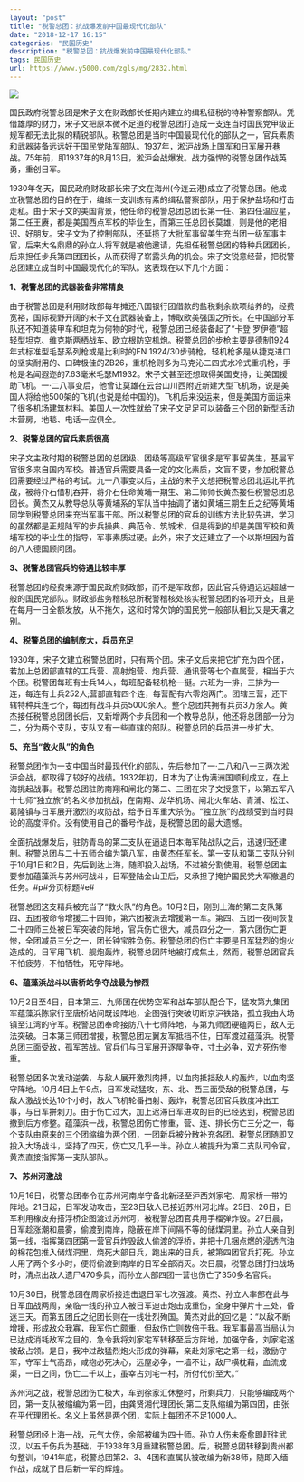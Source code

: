 ```yaml
---
layout: "post"
title: "税警总团：抗战爆发前中国最现代化部队"
date: "2018-12-17 16:15"
categories: "民国历史"
description: "税警总团：抗战爆发前中国最现代化部队"
tags: 民国历史
url: https://www.y5000.com/zgls/mg/2832.html
---
```






![](https://img.y5000.com/uploads/allimg/160617/4-16061F13314S2.jpg)

国民政府税警总团是宋子文在财政部长任期内建立的缉私征税的特种警察部队。凭借雄厚的财力，宋子文把原本微不足道的税警总团打造成一支连当时国民党甲级正规军都无法比拟的精锐部队。税警总团是当时中国最现代化的部队之一，官兵素质和武器装备远远好于国民党陆军部队。1937年，淞沪战场上国军和日军展开巷战。75年前，即1937年的8月13日，淞沪会战爆发。战力强悍的税警总团作战英勇，重创日军。

1930年冬天，国民政府财政部长宋子文在海州(今连云港)成立了税警总团。他成立税警总团的目的在于，编练一支训练有素的缉私警察部队，用于保护盐场和打击走私。由于宋子文的美国背景，他任命的税警总团总团长第一任、第四任温应星，第二任王赓，都是美国西点军校的毕业生，而第三任总团长莫雄，则是他的老相识、好朋友。宋子文为了控制部队，还延揽了大批军事留美生充当团一级军事主官，后来大名鼎鼎的孙立人将军就是被他邀请，先担任税警总团的特种兵团团长，后来担任步兵第四团团长，从而获得了崭露头角的机会。宋子文锐意经营，把税警总团建立成当时中国最现代化的军队。这表现在以下几个方面：

**1、税警总团的武器装备非常精良**

由于税警总团是利用财政部每年摊还八国银行团借款的盐税剩余款项给养的，经费宽裕，国际视野开阔的宋子文在武器装备上，博取欧美强国之所长。在中国部分军队还不知道装甲车和坦克为何物的时代，税警总团已经装备起了“卡登
罗伊德”超轻型坦克、维克斯两栖战车、欧立根防空机炮。税警总团的步枪主要是德制1924年式标准型毛瑟系列枪或是比利时的FN
1924/30步骑枪，轻机枪多是从捷克进口的坚实耐用的、口碑极佳的ZB26，重机枪则多为马克沁二四式水冷式重机枪，手枪是名闻遐迩的7.63毫米毛瑟M1932。宋子文甚至还想取得美国支持，让美国援助飞机。一·二八事变后，他曾让莫雄在云台山川西附近新建大型飞机场，说是美国人将给他500架的飞机(也说是给中国的)。飞机后来没运来，但是美国方面运来了很多机场建筑材料。美国人一次性就给了宋子文足足可以装备三个团的新型活动木营房，地毯、电话一应俱全。

**2、税警总团的官兵素质很高**

宋子文主政时期的税警总团的总团级、团级等高级军官很多是军事留美生，基层军官很多来自国内军校。普通官兵需要具备一定的文化素质，文盲不要，参加税警总团需要经过严格的考试。九一八事变以后，主战的宋子文想把税警总团北运北平抗战，被蒋介石借机吞并，蒋介石任命黄埔一期生、第二师师长黄杰接任税警总团总团长。黄杰又从教导总队等黄埔系的军队当中抽调了诸如黄埔三期生丘之纪等黄埔同学到税警总团来充当军事干部。所以税警总团的官兵的训练方法比较先进，学习的虽然都是正规陆军的步兵操典、典范令、筑城术，但是得到的却是美国军校和黄埔军校的毕业生的指导，军事素质过硬。此外，宋子文还建立了一个以斯坦因为首的八人德国顾问团。

**3、税警总团官兵的待遇比较丰厚**

税警总团的经费来源于国民政府财政部，而不是军政部，因此官兵待遇远远超越一般的国民党部队。财政部盐务稽核总所税警稽核处核实税警总团的各项开支，且是在每月一日全额发放，从不拖欠，这和时常欠饷的国民党一般部队相比又是天壤之别。

**4、税警总团的编制庞大，兵员充足**

1930年，宋子文建立税警总团时，只有两个团。宋子文后来把它扩充为四个团，若加上总团部直辖的工兵营、高射炮营、炮兵营、通讯营等七个直属营，相当于六个团。税警团每班有士兵14人，每班配备轻机枪—挺。六班为一排，三排为一连，每连有士兵252人;营部直辖四个连，每营配有六零炮两门。团辖三营，还下辖特种兵连七个，每团有战斗兵员5000余人。整个总团共拥有兵员3万余人。黄杰接任税警总团团长后，又新增两个步兵团和一个教导总队，他还将总团部一分为二，分为两个支队，支队又有一些直辖的部队。税警总团的兵员进一步扩大。

**5、充当“救火队”的角色**

税警总团作为一支中国当时最现代化的部队，先后参加了一·二八和八一三两次淞沪会战，都取得了较好的战绩。1932年初，日本为了让伪满洲国顺利成立，在上海挑起战事。税警总团驻防南翔和闸北的第二、三团在宋子文授意下，以第五军八十七师“独立旅”的名义参加抗战，在南翔、龙华机场、闸北火车站、青浦、松江、葛隆镇与日军展开激烈的攻防战，给予日军重大杀伤。“独立旅”的战绩受到当时舆论的高度评价。没有使用自己的番号作战，是税警总团的最大遗憾。

全面抗战爆发后，驻防青岛的第二支队在逼退日本海军陆战队之后，迅速归还建制。税警总团与二十五师合编为第八军，由黄杰任军长。第一支队和第二支队分别于10月1日和2日，先后到达上海，随即投入战场，不过被分割使用。税警总团主要参加蕴藻浜与苏州河战斗，日军登陆金山卫后，又承担了掩护国民党大军撤退的任务。#p#分页标题#e#

税警总团这支精兵被充当了“救火队”的角色。10月2日，刚到上海的第二支队第四、五团被命令增援二十四师，第六团被派去增援第一军。第四、五团一夜间恢复二十四师三处被日军突破的阵地，官兵伤亡很大，减员四分之一，第六团伤亡更惨，全团减员三分之一，团长钟宝胜负伤。税警总团的伤亡主要是日军猛烈的炮火造成的，日军用飞机、舰炮轰炸，税警总团阵地被打成焦土，然而，税警总团官兵不怕疲劳，不怕牺牲，死守阵地。

**6、蕴藻浜战斗以唐桥站争夺战最为惨烈**

10月2日至4日，日本第三、九师团在优势空军和战车部队配合下，猛攻第九集团军蕴藻浜陈家行至唐桥站间既设阵地，企图强行突破切断京沪铁路，孤立我由大场镇至江湾的守军。税警总团奉命接防八十七师阵地，与第九师团硬磕两日，敌人无法突破。日本第三师团增援，税警总团左翼友军抵挡不住，日军渡过蕴藻浜。税警总团三面受敌，孤军苦战。官兵们与日军展开逐屋争夺，寸土必争，双方死伤惨重。

税警总团多次发动逆袭，与敌人展开激烈肉搏，以血肉抵挡敌人的轰炸，以血肉坚守阵地。10月4日上午9点，日军发动猛攻，东、北、西三面受敌的税警总团，与敌人激战长达10个小时，敌人飞机轮番扫射、轰炸，税警总团官兵数度冲出工事，与日军拼刺刀。由于伤亡过大，加上迟滞日军进攻的目的已经达到，税警总团撤到后方修整。蕴藻浜一战，税警总团伤亡惨重，营、连、排长伤亡三分之一，每个支队由原来的三个团缩编为两个团，一团新兵被分散补充各团。税警总团随即又投入大场战斗，坚持了四天，伤亡又几乎一半。孙立人被提升为第二支队司令官，黄杰直接指挥第一支队部队。

**7、苏州河激战**

10月16日，税警总团奉令在苏州河南岸守备北新泾至沪西刘家宅、周家桥一带的阵地。21日起，日军发动攻击，至23日敌人已接近苏州河北岸。25日、26日，日军利用橡皮舟搭浮桥企图渡过苏州河，被税警总团官兵用手榴弹炸毁。27日晨，日军趁涨潮和晨雾，偷渡到南岸，隐蔽在岸下间隔不等的储煤洞里。孙立人亲自到第一线，指挥第四团第一营官兵炸毁敌人偷渡的浮桥，并把十几捆点燃的浸透汽油的棉花包推入储煤洞里，烧死大部日兵，跑出来的日兵，被第四团官兵打死。孙立人用了两个多小时，便将偷渡到南岸的日军全部消灭。次日晨，税警总团打扫战场时，清点出敌人遗尸470多具，而孙立人部四团一营也伤亡了350多名官兵。

10月30日，税警总团在周家桥接连击退日军七次强渡。黄杰、孙立人率部在此与日军血战两周，亲临一线的孙立人被日军迫击炮击成重伤，全身中弹片十三处，昏迷三天。而第五团丘之纪团长则在一线壮烈殉国。黄杰对此的回忆是：“以敌不断增援，形成敌众我寡，我军伤亡颇重，但敌伤亡则数倍于我。我军事最高当局认为已达成消耗敌军之目的，急令我将刘家宅军转移至后方阵地，加强守备，刘家宅遂被敌占领。是日，我冲过敌猛烈炮火形成的弹幕，亲赴刘家宅之第一线，激励守军，守军士气高昂，咸抱必死决心，远屋必争，一墙不让，敌尸横枕藉，血流成渠，一日之间，伤亡二千以上，虽幸占刘宅一村，所付代价至大。”

苏州河之战，税警总团伤亡极大，车到徐家汇休整时，所剩兵力，只能够编成两个团，第一支队被缩编为第一团，由龚贤湘代理团长;第二支队缩编为第四团，由张在平代理团长。名义上虽然是两个团，实际上每团还不足1000人。

税警总团经上海一战，元气大伤，余部被编为四十师。孙立人伤未痊愈即赶往武汉，以五千伤兵为基础，于1938年3月重建税警总团。后，税警总团转移到贵州都匀整训，1941年底，税警总团第2、3、4团和直属队被改编为新38师，随即入缅作战，成就了日后新一军的辉煌。
